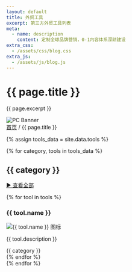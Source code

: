 ```yaml
---
layout: default
title: 外贸工具
excerpt: 第三方外贸工具列表
meta:
  - name: description
    content: 定制全球品牌营销，0-1内容体系深耕建设
extra_css:
  - /assets/css/blog.css
extra_js:
  - /assets/js/blog.js
---
```


<div class="content-banner">
  <div class="content-banner-text">
    <h1>{{ page.title }}</h1>
    <p>{{ page.excerpt }}</p>
  </div>
  <img src="{{ '/assets/images/social-media.jpg' | relative_url }}" alt="PC Banner" class="pc-banner">
</div>

<main class="blog-content">
  <div class="filter-container">
    <div class="breadcrumb">
      <a href="/">首页</a> /
      {{ page.title }}
    </div>
  </div>

{% assign tools_data = site.data.tools %}

{% for category, tools in tools_data %}
  <span class="one-line">
    <h2>{{ category }}</h2>
    <a href="/tools/{{ category | slugify }}">▶ 查看全部</a>
  </span>

  <div class="post-list">
    {% for tool in tools %}
      <div class="card">
        <article class="post-item">
          <h3>{{ tool.name }}</h3>
          <img src="{{ tool.icon | relative_url }}" alt="{{ tool.name }} 图标">
          <p class="post-excerpt">{{ tool.description }}</p>
        </article>
        <div class="tag-meta">
          <div class="tag-box">{{ category }}</div>
        </div>
      </div>
    {% endfor %}
  </div>
{% endfor %}

  <div id="pagination"></div>
</main>

